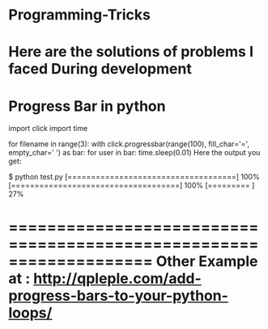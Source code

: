 # Programming-Tricks
Here are the solutions of problems I faced During development
===================================================================
Progress Bar in python
===================================================================
import click
import time

for filename in range(3):
    with click.progressbar(range(100), fill_char='=', empty_char=' ') as bar:
        for user in bar:
            time.sleep(0.01)
Here the output you get:

$ python test.py
  [====================================]  100%
  [====================================]  100%
  [=========                           ]   27%
  
  ===================================================================
  Other Example at : http://qpleple.com/add-progress-bars-to-your-python-loops/
  ===================================================================
